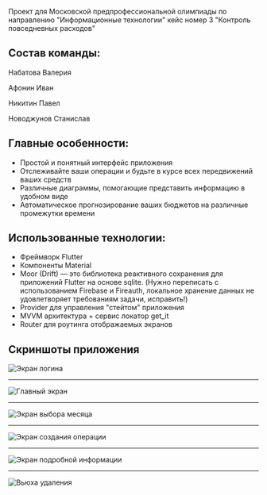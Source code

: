 Проект для Московской предпрофессиональной олимпиады по направлению "Информационные технологии" кейс номер 3 "Контроль повседневных расходов" 

## **Состав команды:**

Набатова Валерия

Афонин Иван

Никитин Павел

Новоджунов Станислав

## Главные особенности:

* Простой и понятный интерфейс приложения
* Отслеживайте ваши операции и будьте в курсе всех передвижений ваших средств
* Различные диаграммы, помогающие представить информацию в удобном виде
* Автоматическое прогнозирование ваших бюджетов на различные промежутки времени


## Использованные технологии:

* Фреймворк Flutter
* Компоненты Material
*  Moor (Drift) — это библиотека реактивного сохранения для приложений Flutter на основе sqlite.
(Нужно переписать с использованием Firebase и Fireauth, локальное хранение данных не удовлетворяет требованиям задачи, исправить!)
*  Provider для управления "стейтом" приложения
*  MVVM архитектура + сервис локатор get_it
*  Router для роутинга отображаемых экранов

## Скриншоты приложения 

![Экран логина](https://github.com/BaffledDevelopment/financeapp/blob/main/assets/Screenshot_20220219-223242.png "Логин")
____



![Главный экран](https://github.com/BaffledDevelopment/financeapp/blob/main/assets/Screenshot_20220219-223340.png "Главный экран")

____


![Экран выбора месяца](https://github.com/BaffledDevelopment/financeapp/blob/main/assets/Screenshot_20220219-223352.png "Выбор месяца")

____

![Экран создания операции](https://github.com/BaffledDevelopment/financeapp/blob/main/assets/Screenshot_20220219-223401.png "Операция")

____


![Экран подробной информации](https://github.com/BaffledDevelopment/financeapp/blob/main/assets/Screenshot_20220219-223406.png "Логин")

____


![Вьюха удаления](https://github.com/BaffledDevelopment/financeapp/blob/main/assets/Screenshot_20220219-223411.png "Удаление")



